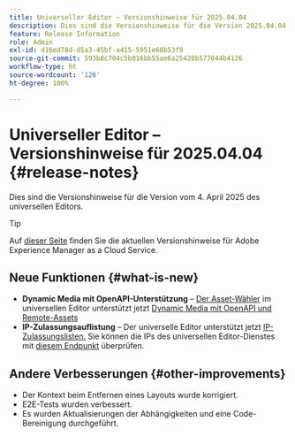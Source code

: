 ```yaml
---
title: Universeller Editor – Versionshinweise für 2025.04.04
description: Dies sind die Versionshinweise für die Version 2025.04.04 des universellen Editors.
feature: Release Information
role: Admin
exl-id: d16ed78d-d5a3-45bf-a415-5951e60b53f9
source-git-commit: 593b8c704c5b016bb55ae6a25420b577044b4126
workflow-type: ht
source-wordcount: '126'
ht-degree: 100%

---
```



# Universeller Editor – Versionshinweise für 2025.04.04 {#release-notes}

Dies sind die Versionshinweise für die Version vom 4. April 2025 des universellen Editors.

>[!TIP]
>
>Auf [dieser Seite](/help/release-notes/release-notes-cloud/release-notes-current.md) finden Sie die aktuellen Versionshinweise für Adobe Experience Manager as a Cloud Service.

## Neue Funktionen {#what-is-new}

* **Dynamic Media mit OpenAPI-Unterstützung** – [Der Asset-Wähler](/help/assets/overview-asset-selector.md#repository-switcher) im universellen Editor unterstützt jetzt [Dynamic Media mit OpenAPI und Remote-Assets](/help/assets/integrate-remote-approved-assets-with-sites.md)
* **IP-Zulassungsauflistung** – Der universelle Editor unterstützt jetzt [IP-Zulassungslisten.](/help/implementing/cloud-manager/ip-allow-lists/introduction.md#universal-editor) Sie können die IPs des universellen Editor-Dienstes mit [diesem Endpunkt](http://universal-editor-service.adobe.io/ip-ranges) überprüfen.

## Andere Verbesserungen {#other-improvements}

* Der Kontext beim Entfernen eines Layouts wurde korrigiert.
* E2E-Tests wurden verbessert.
* Es wurden Aktualisierungen der Abhängigkeiten und eine Code-Bereinigung durchgeführt.
